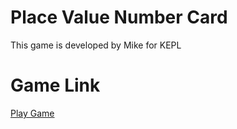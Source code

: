 # Place Value Number Card
 This game is developed by Mike for KEPL

# Game Link
[Play Game](https://learning-and-design.github.io/PlaceValueNumberCards/Latest/)
